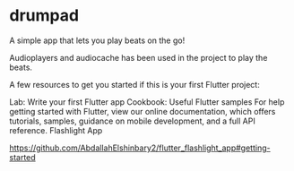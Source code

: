 # drumpad

A simple app that lets you play beats on the go!

Audioplayers and audiocache has been used in the project to play the beats.


A few resources to get you started if this is your first Flutter project:

Lab: Write your first Flutter app
Cookbook: Useful Flutter samples
For help getting started with Flutter, view our online documentation, which offers tutorials, samples, guidance on mobile development, and a full API reference. Flashlight App

https://github.com/AbdallahElshinbary2/flutter_flashlight_app#getting-started

